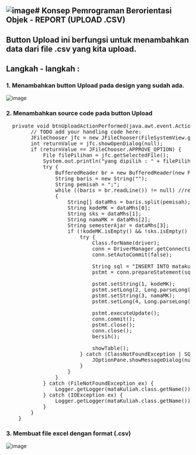 ![image](https://github.com/user-attachments/assets/07e0eb65-3879-4f3a-bd9d-5cbd605bec25)# Konsep Pemrograman Berorientasi Objek - REPORT (UPLOAD .CSV)
---
Button Upload ini berfungsi untuk menambahkan data dari file .csv yang kita upload.
---
## Langkah - langkah : 
### 1. Menambahkan button Upload pada design yang sudah ada.
![image](https://github.com/user-attachments/assets/8c60000d-c64b-403d-9456-c6bb4e2815aa)

### 2. Menambahkan source code pada button Upload 
<pre>
  private void btnUploadActionPerformed(java.awt.event.ActionEvent evt) {                                          
        // TODO add your handling code here:
        JFileChooser jfc = new JFileChooser(FileSystemView.getFileSystemView().getHomeDirectory());
        int returnValue = jfc.showOpenDialog(null);
        if (returnValue == JFileChooser.APPROVE_OPTION) {
            File filePilihan = jfc.getSelectedFile();
            System.out.println("yang dipilih : " + filePilihan.getAbsolutePath());
            try {
                BufferedReader br = new BufferedReader(new FileReader(filePilihan));
                String baris = new String("");
                String pemisah = ";";
                while ((baris = br.readLine()) != null) //returns a Boolean value
                {
                    String[] dataMhs = baris.split(pemisah);
                    String kodeMK = dataMhs[0];
                    String sks = dataMhs[1];
                    String namaMK = dataMhs[2];
                    String semesterAjar = dataMhs[3];
                    if (!kodeMK.isEmpty() && !sks.isEmpty() && !namaMK.isEmpty() && !semesterAjar.isEmpty()) {
                        try {
                            Class.forName(driver);
                            conn = DriverManager.getConnection(koneksi, user, password);
                            conn.setAutoCommit(false);

                            String sql = "INSERT INTO matakuliah VALUES(?,?,?,?)";
                            pstmt = conn.prepareStatement(sql);

                            pstmt.setString(1, kodeMK);
                            pstmt.setLong(2, Long.parseLong(sks));
                            pstmt.setString(3, namaMK);
                            pstmt.setLong(4, Long.parseLong(semesterAjar));

                            pstmt.executeUpdate();
                            conn.commit();
                            pstmt.close();
                            conn.close();
                            bersih();
                            
                            showTable();
                        } catch (ClassNotFoundException | SQLException ex) {
                            JOptionPane.showMessageDialog(null, "Terjadi Kesalahan Saat Pengisian Data");
                        }
                    }
                }
            } catch (FileNotFoundException ex) {
                Logger.getLogger(mataKuliah.class.getName()).log(Level.SEVERE, null, ex);
            } catch (IOException ex) {
                Logger.getLogger(mataKuliah.class.getName()).log(Level.SEVERE, null, ex);
            }
        }
    }     
</pre>

### 3. Membuat file excel dengan format (.csv)
![image](https://github.com/user-attachments/assets/f5284a20-f723-40a9-a704-45f950be5460)

